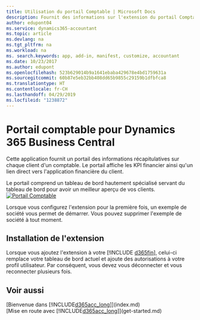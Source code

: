 ```yaml
---
title: Utilisation du portail Comptable | Microsoft Docs
description: Fournit des informations sur l'extension du portail Comptable.
author: edupont04
ms.service: dynamics365-accountant
ms.topic: article
ms.devlang: na
ms.tgt_pltfrm: na
ms.workload: na
ms. search.keywords: app, add-in, manifest, customize, accountant
ms.date: 10/23/2017
ms.author: edupont
ms.openlocfilehash: 523b629014b9a1641ebaba429678e4bd1759631a
ms.sourcegitcommit: 60b87e5eb32bb408dd65b9855c29159b1dfbfca8
ms.translationtype: HT
ms.contentlocale: fr-CH
ms.lasthandoff: 04/29/2019
ms.locfileid: "1238872"
---
```

# <a name="accountant-portal-for-dynamics-365-business-central"></a>Portail comptable pour Dynamics 365 Business Central
Cette application fournit un portail des informations récapitulatives sur chaque client d'un comptable. Le portail affiche les KPI financier ainsi qu'un lien direct vers l'application financière du client.  

Le portail comprend un tableau de bord hautement spécialisé servant du tableau de bord pour avoir un meilleur aperçu de vos clients.  
[![Portail Comptable](./media/accountant-get-started/accountant-dashboard.png)](https://go.microsoft.com/fwlink/?linkid=851257)

Lorsque vous configurez l'extension pour la première fois, un exemple de société vous permet de démarrer. Vous pouvez supprimer l'exemple de société à tout moment.  

## <a name="installing-the-extension"></a>Installation de l'extension
Lorsque vous ajoutez l'extension à votre [!INCLUDE [d365fin](includes/d365fin_md.md)], celui-ci remplace votre tableau de bord actuel et ajoute des autorisations à votre profil utilisateur. Par conséquent, vous devez vous déconnecter et vous reconnecter plusieurs fois.  

## <a name="see-also"></a>Voir aussi
[Bienvenue dans [!INCLUDE[d365acc_long](includes/d365acc_long_md.md)]](index.md)  
[Mise en route avec [!INCLUDE[d365acc_long](includes/d365acc_long_md.md)]](get-started.md)  
